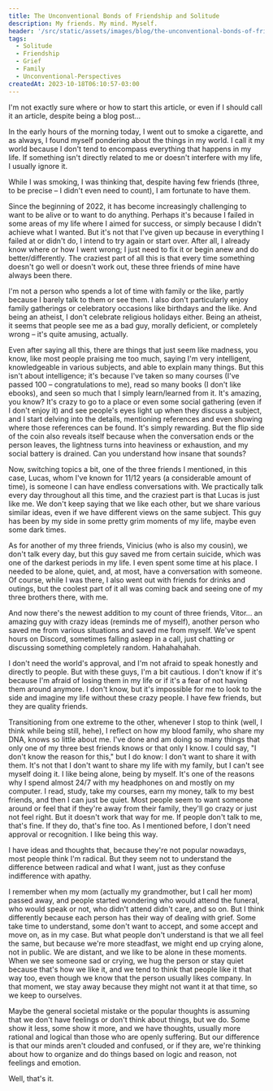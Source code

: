 ```yaml
---
title: The Unconventional Bonds of Friendship and Solitude
description: My friends. My mind. Myself.
header: '/src/static/assets/images/blog/the-unconventional-bonds-of-friendship-and-solitude/loneliness-crowd.jpg'
tags:
  - Solitude
  - Friendship
  - Grief
  - Family
  - Unconventional-Perspectives
createdAt: 2023-10-18T06:10:57-03:00
---
```


I'm not exactly sure where or how to start this article, or even if I should call it an article, despite being a blog post...

In the early hours of the morning today, I went out to smoke a cigarette, and as always, I found myself pondering about the things in my world. I call it my world because I don't tend to encompass everything that happens in my life. If something isn't directly related to me or doesn't interfere with my life, I usually ignore it.

While I was smoking, I was thinking that, despite having few friends (three, to be precise – I didn't even need to count), I am fortunate to have them.

Since the beginning of 2022, it has become increasingly challenging to want to be alive or to want to do anything. Perhaps it's because I failed in some areas of my life where I aimed for success, or simply because I didn't achieve what I wanted. But it's not that I've given up because in everything I failed at or didn't do, I intend to try again or start over. After all, I already know where or how I went wrong; I just need to fix it or begin anew and do better/differently. The craziest part of all this is that every time something doesn't go well or doesn't work out, these three friends of mine have always been there.

I'm not a person who spends a lot of time with family or the like, partly because I barely talk to them or see them. I also don't particularly enjoy family gatherings or celebratory occasions like birthdays and the like. And being an atheist, I don't celebrate religious holidays either. Being an atheist, it seems that people see me as a bad guy, morally deficient, or completely wrong – it's quite amusing, actually.

Even after saying all this, there are things that just seem like madness, you know, like most people praising me too much, saying I'm very intelligent, knowledgeable in various subjects, and able to explain many things. But this isn't about intelligence; it's because I've taken so many courses (I've passed 100 – congratulations to me), read so many books (I don't like ebooks), and seen so much that I simply learn/learned from it. It's amazing, you know? It's crazy to go to a place or even some social gathering (even if I don't enjoy it) and see people's eyes light up when they discuss a subject, and I start delving into the details, mentioning references and even showing where those references can be found. It's simply rewarding. But the flip side of the coin also reveals itself because when the conversation ends or the person leaves, the lightness turns into heaviness or exhaustion, and my social battery is drained. Can you understand how insane that sounds?

Now, switching topics a bit, one of the three friends I mentioned, in this case, Lucas, whom I've known for 11/12 years (a considerable amount of time), is someone I can have endless conversations with. We practically talk every day throughout all this time, and the craziest part is that Lucas is just like me. We don't keep saying that we like each other, but we share various similar ideas, even if we have different views on the same subject. This guy has been by my side in some pretty grim moments of my life, maybe even some dark times.

As for another of my three friends, Vinicius (who is also my cousin), we don't talk every day, but this guy saved me from certain suicide, which was one of the darkest periods in my life. I even spent some time at his place. I needed to be alone, quiet, and, at most, have a conversation with someone. Of course, while I was there, I also went out with friends for drinks and outings, but the coolest part of it all was coming back and seeing one of my three brothers there, with me.

And now there's the newest addition to my count of three friends, Vitor... an amazing guy with crazy ideas (reminds me of myself), another person who saved me from various situations and saved me from myself. We've spent hours on Discord, sometimes falling asleep in a call, just chatting or discussing something completely random. Hahahahahah.

I don't need the world's approval, and I'm not afraid to speak honestly and directly to people. But with these guys, I'm a bit cautious. I don't know if it's because I'm afraid of losing them in my life or if it's a fear of not having them around anymore. I don't know, but it's impossible for me to look to the side and imagine my life without these crazy people. I have few friends, but they are quality friends.

Transitioning from one extreme to the other, whenever I stop to think (well, I think while being still, hehe), I reflect on how my blood family, who share my DNA, knows so little about me. I've done and am doing so many things that only one of my three best friends knows or that only I know. I could say, "I don't know the reason for this," but I do know: I don't want to share it with them. It's not that I don't want to share my life with my family, but I can't see myself doing it. I like being alone, being by myself. It's one of the reasons why I spend almost 24/7 with my headphones on and mostly on my computer. I read, study, take my courses, earn my money, talk to my best friends, and then I can just be quiet. Most people seem to want someone around or feel that if they're away from their family, they'll go crazy or just not feel right. But it doesn't work that way for me. If people don't talk to me, that's fine. If they do, that's fine too. As I mentioned before, I don't need approval or recognition. I like being this way.

I have ideas and thoughts that, because they're not popular nowadays, most people think I'm radical. But they seem not to understand the difference between radical and what I want, just as they confuse indifference with apathy.

I remember when my mom (actually my grandmother, but I call her mom) passed away, and people started wondering who would attend the funeral, who would speak or not, who didn't attend didn't care, and so on. But I think differently because each person has their way of dealing with grief. Some take time to understand, some don't want to accept, and some accept and move on, as in my case. But what people don't understand is that we all feel the same, but because we're more steadfast, we might end up crying alone, not in public. We are distant, and we like to be alone in these moments. When we see someone sad or crying, we hug the person or stay quiet because that's how we like it, and we tend to think that people like it that way too, even though we know that the person usually likes company. In that moment, we stay away because they might not want it at that time, so we keep to ourselves.

Maybe the general societal mistake or the popular thoughts is assuming that we don't have feelings or don't think about things, but we do. Some show it less, some show it more, and we have thoughts, usually more rational and logical than those who are openly suffering. But our difference is that our minds aren't clouded and confused, or if they are, we're thinking about how to organize and do things based on logic and reason, not feelings and emotion.

Well, that's it.
